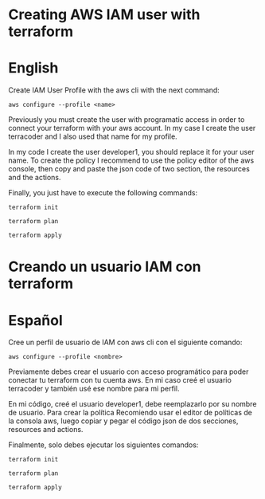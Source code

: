 Creating AWS IAM user with terraform
====================================

English
=======

Create IAM User Profile with the aws cli with the next command:

```hcl
aws configure --profile <name>
```

Previously you must create the user with programatic access in order to connect your terraform with your
aws account. In my case I create the user terracoder and I also used that name for my profile.

In my code I create the user developer1, you should replace it for your user name. To create the policy
I recommend to use the policy editor of the aws console, then copy and paste the json code of two section,
the resources and the actions. 

Finally, you just have to execute the following commands:

```hcl
terraform init
```

```hcl
terraform plan
```

```hcl
terraform apply
```

Creando un usuario IAM con terraform
====================================

Español
=======

Cree un perfil de usuario de IAM con aws cli con el siguiente comando:

```hcl
aws configure --profile <nombre>
```

Previamente debes crear el usuario con acceso programático para poder conectar tu terraform con tu
cuenta aws. En mi caso creé el usuario terracoder y también usé ese nombre para mi perfil.

En mi código, creé el usuario developer1, debe reemplazarlo por su nombre de usuario. Para crear la política
Recomiendo usar el editor de políticas de la consola aws, luego copiar y pegar el código json de dos secciones,
resources and actions.

Finalmente, solo debes ejecutar los siguientes comandos:

```hcl
terraform init
```

```hcl
terraform plan
```

```hcl
terraform apply
```